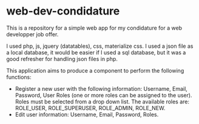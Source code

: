 # web-dev-condidature
This is a repository for a simple web app for my condidature for a web developper job offer.

I used php, js, jquery (datatables), css, materialize css.
I used a json file as a local database, it would be easier if I used a sql database, but it was a good refresher for handling json files in php.

This application aims to produce a component to perform the following functions:
- Register a new user with the following information: Username, Email, Password, User Roles (one or more roles can be assigned to the user). Roles must be selected from a drop down list. The available roles are: ROLE_USER, ROLE_SUPERUSER, ROLE_ADMIN, ROLE_NEW.
- Edit user information: Username, Email, Password, Roles.
